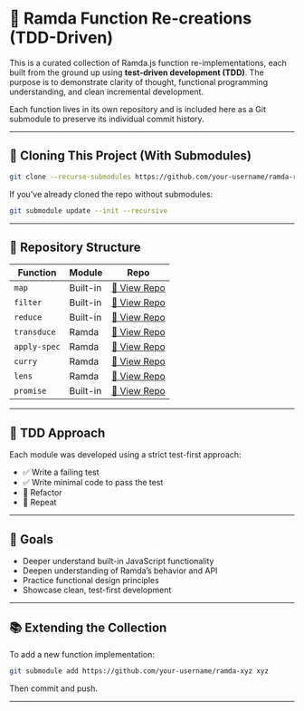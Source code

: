# 🧠 Ramda Function Re-creations (TDD-Driven)

This is a curated collection of Ramda.js function re-implementations, each built from the ground up using **test-driven development (TDD)**. The purpose is to demonstrate clarity of thought, functional programming understanding, and clean incremental development.

Each function lives in its own repository and is included here as a Git submodule to preserve its individual commit history.

---

## 🔧 Cloning This Project (With Submodules)

```bash
git clone --recurse-submodules https://github.com/your-username/ramda-recreations.git
```

If you've already cloned the repo without submodules:

```bash
git submodule update --init --recursive
```

---

## 📁 Repository Structure

| Function     | Module   | Repo                                                        |
| ------------ | -------- | ----------------------------------------------------------- |
| `map`        | Built-in | [🔗 View Repo](https://github.com/demstar16/map-tdd)        |
| `filter`     | Built-in | [🔗 View Repo](https://github.com/demstar16/filter-tdd)     |
| `reduce`     | Built-in | [🔗 View Repo](https://github.com/demstar16/reduce-tdd)     |
| `transduce`  | Ramda    | [🔗 View Repo](https://github.com/demstar16/transduce-tdd)  |
| `apply-spec` | Ramda    | [🔗 View Repo](https://github.com/demstar16/apply-spec-tdd) |
| `curry`      | Ramda    | [🔗 View Repo](https://github.com/demstar16/curry-tdd)      |
| `lens`       | Ramda    | [🔗 View Repo](https://github.com/demstar16/lens-tdd)       |
| `promise`    | Built-in | [🔗 View Repo](https://github.com/demstar16/promise-tdd)    |

---

## 🧪 TDD Approach

Each module was developed using a strict test-first approach:

- ✅ Write a failing test
- ✅ Write minimal code to pass the test
- 🔁 Refactor
- 🔄 Repeat

---

## 🎯 Goals

- Deeper understand built-in JavaScript functionality
- Deepen understanding of Ramda’s behavior and API
- Practice functional design principles
- Showcase clean, test-first development

---

## 📚 Extending the Collection

To add a new function implementation:

```bash
git submodule add https://github.com/your-username/ramda-xyz xyz
```

Then commit and push.

---
